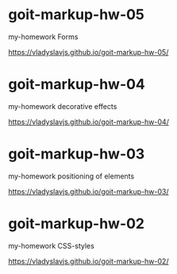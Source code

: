 # goit-markup-hw-05

my-homework
Forms

https://vladyslavjs.github.io/goit-markup-hw-05/

# goit-markup-hw-04

my-homework
decorative effects

https://vladyslavjs.github.io/goit-markup-hw-04/

# goit-markup-hw-03

my-homework
positioning of elements

https://vladyslavjs.github.io/goit-markup-hw-03/

# goit-markup-hw-02

my-homework
CSS-styles

https://vladyslavjs.github.io/goit-markup-hw-02/
